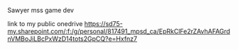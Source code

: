Sawyer mss game dev 

link to my public onedrive https://sd75-my.sharepoint.com/:f:/g/personal/817491_mpsd_ca/EpRkClFe2rZAvhAFAGrdnVMBoJiLBcPxWzD14tots2GpCQ?e=Hxfnz7
